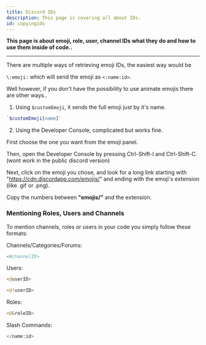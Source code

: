 ```yaml
---
title: Discord IDs
description: This page is covering all about IDs.
id: copyingids
---
```


**This page is about emoji, role, user, channel IDs what they do and how to use them inside of code..**

---

There are multiple ways of retrieving emoji IDs, the easiest way would be

`\:emoji:` which will send the emoji as `<:name:id>`.

Well however, if you don't have the possibility to use animate emojis there are other ways..

1. Using `$customEmoji`, it sends the full emoji just by it's name. 

```php
`$customEmoji[name]`
```

2. Using the Developer Console, complicated but works fine.

First choose the one you want from the emoji panel. 

Then, open the Developer Console by pressing Ctrl-Shift-I and Ctrl-Shift-C. (wont work in the public discord version) 

Next, click on the emoji you chose, and look for a long link starting with "https://cdn.discordapp.com/emojis/" and ending with the emoji's extension (like .gif or .png). 

Copy the numbers between **"emojis/"** and the extension.

### Mentioning Roles, Users and Channels

To mention channels, roles or users in your code you simply follow these formats:

Channels/Categories/Forums:
```php
<#channelID>
```

Users:
```php
<@userID> 
```

```php
<@!userID>
```

Roles: 
```php
<@&roleID>
```

Slash Commands:
```php
</name:id>
```